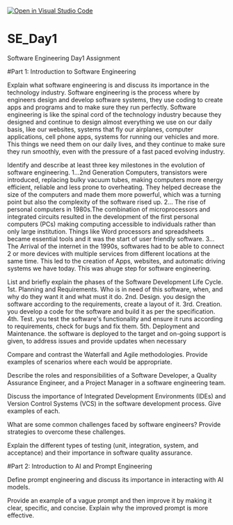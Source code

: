 [![Open in Visual Studio Code](https://classroom.github.com/assets/open-in-vscode-2e0aaae1b6195c2367325f4f02e2d04e9abb55f0b24a779b69b11b9e10269abc.svg)](https://classroom.github.com/online_ide?assignment_repo_id=18618882&assignment_repo_type=AssignmentRepo)
# SE_Day1
Software Engineering Day1 Assignment

#Part 1: Introduction to Software Engineering

Explain what software engineering is and discuss its importance in the technology industry.
Software engineering is the process where by engineers design and develop software systems, they use coding to create apps and programs and to make sure they run perfectly.
Software engineering is like the spinal cord of the technology industry because they designed and continue to design almost everything we use on our daily basis, like our websites, systems that fly our airplanes, computer applications, cell phone apps, systems for running our vehicles and more. This things we need them on our daily lives, and they continue to make sure they run smoothly, even with the pressure of a fast paced evolving industry. 

Identify and describe at least three key milestones in the evolution of software engineering.
1...2nd Generation Computers, transistors were introduced, replacing bulky vacuum tubes, making computers more energy efficient, reliable and less prone to overheating. They helped decrease the size of the computers and made them more powerful, which was a turning point but also the complexity of the software rised up.
2... The rise of personal computers in 1980s.The combination of microprocessors and integrated circuits resulted in the development of the first personal computers (PCs) making computing accessible to individuals rather than only large institution. Things like Word processors and spreadsheets became essential tools and it was the start of user friendly software.
3... The Arrival of the internet in the 1990s, softwares had to be able to connect 2 or more devices with multiple services from different locations at the same time. This led to the creation of Apps, websites, and automatic driving systems we have today. This was ahuge step for software engineering.

List and briefly explain the phases of the Software Development Life Cycle.
1st. Planning and Requirements. Who is in need of this software, when, and why do they want it and what must it do.
2nd. Design. you design the software according to the requirements, create a layout of it.
3rd. Creation. you develop a code for the software and build it as per the specification.
4th. Test. you test the software's functionality and ensure it runs according to requirements, check for bugs and fix them.
5th. Deployment and Maintenance. the software is deployed to the target and on-going support is given, to address issues and provide updates when necessary


Compare and contrast the Waterfall and Agile methodologies. Provide examples of scenarios where each would be appropriate.


Describe the roles and responsibilities of a Software Developer, a Quality Assurance Engineer, and a Project Manager in a software engineering team.


Discuss the importance of Integrated Development Environments (IDEs) and Version Control Systems (VCS) in the software development process. Give examples of each.


What are some common challenges faced by software engineers? Provide strategies to overcome these challenges.


Explain the different types of testing (unit, integration, system, and acceptance) and their importance in software quality assurance.


#Part 2: Introduction to AI and Prompt Engineering


Define prompt engineering and discuss its importance in interacting with AI models.


Provide an example of a vague prompt and then improve it by making it clear, specific, and concise. Explain why the improved prompt is more effective.
